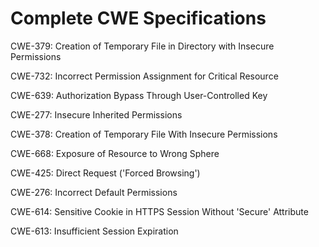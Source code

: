 

# Complete CWE Specifications

CWE-379: Creation of Temporary File in Directory with Insecure Permissions

CWE-732: Incorrect Permission Assignment for Critical Resource

CWE-639: Authorization Bypass Through User-Controlled Key

CWE-277: Insecure Inherited Permissions

CWE-378: Creation of Temporary File With Insecure Permissions

CWE-668: Exposure of Resource to Wrong Sphere

CWE-425: Direct Request ('Forced Browsing')

CWE-276: Incorrect Default Permissions

CWE-614: Sensitive Cookie in HTTPS Session Without 'Secure' Attribute

CWE-613: Insufficient Session Expiration